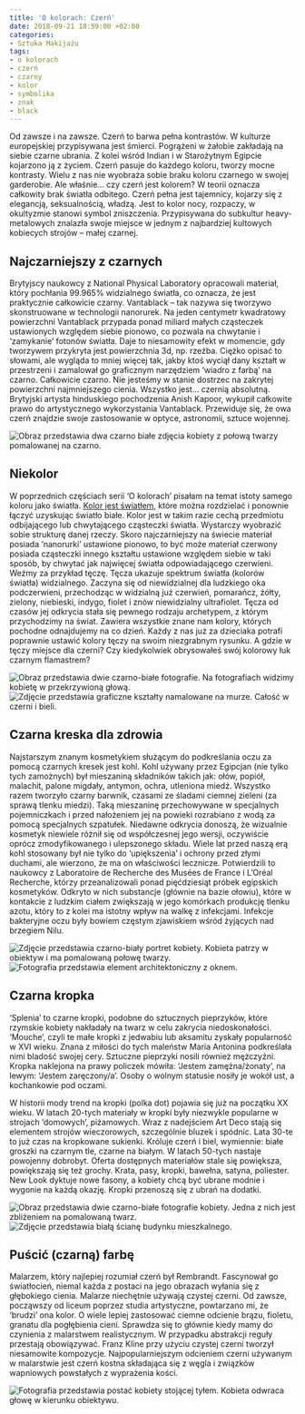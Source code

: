 ```yaml
---
title: 'O kolorach: Czerń'
date: 2018-09-21 18:59:00 +02:00
categories:
- Sztuka Makijażu
tags:
- o kolorach
- czerń
- czarny
- kolor
- symbolika
- znak
- black
---
```


Od zawsze i na zawsze. Czerń to barwa pełna kontrastów. W kulturze europejskiej przypisywana jest śmierci. Pogrążeni w żałobie zakładają na siebie czarne ubrania. Z kolei wśród Indian i w Starożytnym Egipcie kojarzono ją z życiem. Czerń pasuje do każdego koloru, tworzy mocne kontrasty. Wielu z nas nie wyobraża sobie braku koloru czarnego w swojej garderobie. Ale właśnie… czy czerń jest kolorem? W teorii oznacza całkowity brak światła odbitego. Czerń pełna jest tajemnicy, kojarzy się z elegancją, seksualnością, władzą. Jest to kolor nocy, rozpaczy, w okultyzmie stanowi symbol zniszczenia. Przypisywana do subkultur heavy-metalowych znalazła swoje miejsce w jednym z najbardziej kultowych kobiecych strojów – małej czarnej.

## Najczarniejszy z czarnych

Brytyjscy naukowcy z National Physical Laboratory opracowali materiał, który pochłania 99.965% widzialnego światła, co oznacza, że jest praktycznie całkowicie czarny. Vantablack – tak nazywa się tworzywo skonstruowane w technologii nanorurek. Na jeden centymetr kwadratowy powierzchni Vantablack przypada ponad miliard małych cząsteczek ustawionych względem siebie pionowo, co pozwala na chwytanie i ‘zamykanie’ fotonów światła. Daje to niesamowity efekt w momencie, gdy tworzywem przykryta jest powierzchnia 3d, np. rzeźba. Ciężko opisać to słowami, ale wygląda to mniej więcej tak, jakby ktoś wyciął dany kształt w przestrzeni i zamalował go graficznym narzędziem ‘wiadro z farbą’ na czarno. Całkowicie czarno. Nie jesteśmy w stanie dostrzec na zakrytej powierzchni najmniejszego cienia. Wszystko jest… czernią absolutną. Brytyjski artysta hinduskiego pochodzenia Anish Kapoor, wykupił całkowite prawo do artystycznego wykorzystania Vantablack. Przewiduje się, że owa czerń znajdzie swoje zastosowanie w optyce, astronomii, sztuce wojennej.

![Obraz przedstawia dwa czarno białe zdjęcia kobiety z połową twarzy pomalowanej na czarno.](https://assets2.ello.co/uploads/asset/attachment/8257250/ello-optimized-2523e86b.jpg)

## Niekolor

W poprzednich częściach serii ‘O kolorach’ pisałam na temat istoty samego koloru jako światła. [Kolor jest światłem](http://sztukauniwersalna.pl/2018-02-21-o-kolorach-biel-cz-dot-1), które można rozdzielać i ponownie łączyć uzyskując światło białe. Kolor jest w takim razie cechą przedmiotu odbijającego lub chwytającego cząsteczki światła. Wystarczy wyobrazić sobie strukturę danej rzeczy. Skoro najczarniejszy na świecie materiał posiada ‘nanorurki’ ustawione pionowo, to być może materiał czerwony posiada cząsteczki innego kształtu ustawione względem siebie w taki sposób, by chwytać jak najwięcej światła odpowiadającego czerwieni. Weźmy za przykład tęczę. Tęcza ukazuje spektrum światła (kolorów światła) widzialnego. Zaczyna się od niewidzialnej dla ludzkiego oka podczerwieni, przechodząc w widzialną już czerwień, pomarańcz, żółty, zielony, niebieski, indygo, fiolet i znów niewidzialny ultrafiolet. Tęcza od czasów jej odkrycia stała się pewnego rodzaju archetypem, z którym przychodzimy na świat. Zawiera wszystkie znane nam kolory, których pochodne odnajdujemy na co dzień. Każdy z nas już za dzieciaka potrafi poprawnie ustawić kolory tęczy na swoim niezgrabnym rysunku. A gdzie w tęczy miejsce dla czerni? Czy kiedykolwiek obrysowałeś swój kolorowy łuk czarnym flamastrem? 

![Obraz przedstawia dwie czarno-białe fotografie. Na fotografiach widzimy kobietę w przekrzywioną głową.](https://assets1.ello.co/uploads/asset/attachment/8257241/ello-optimized-15ab66b3.jpg)
![Zdjęcie przedstawia graficzne kształty namalowane na murze. Całość w czerni i bieli.](https://assets0.ello.co/uploads/asset/attachment/8257243/ello-optimized-6234a9f2.jpg)

## Czarna kreska dla zdrowia

Najstarszym znanym kosmetykiem służącym do podkreślania oczu za pomocą czarnych kresek jest kohl. Kohl używany przez Egipcjan (nie tylko tych zamożnych) był mieszaniną składników takich jak: ołów, popiół, malachit, palone migdały, antymon, ochra, utleniona miedź. Wszystko razem tworzyło czarny barwnik, czasami ze śladami ciemnej zieleni (za sprawą tlenku miedzi). Taką mieszaninę przechowywane w specjalnych pojemniczkach i przed nałożeniem jej na powieki rozrabiano z wodą za pomocą specjalnych szpatułek. Niedawne odkrycia donoszą, że wizualnie kosmetyk niewiele różnił się od współczesnej jego wersji, oczywiście oprócz zmodyfikowanego i ulepszonego składu. Wiele lat przed naszą erą kohl stosowany był nie tylko do ‘upiększenia’ i ochrony przed złymi duchami, ale wierzono, że ma on właściwości lecznicze. Potwierdzili to naukowcy z Laboratoire de Recherche des Musées de France i L’Oréal Recherche, którzy przeanalizowali ponad pięćdziesiąt próbek egipskich kosmetyków. Odkryto w nich substancje (głównie na bazie ołowiu), które w kontakcie z ludzkim ciałem zwiększają w jego komórkach produkcję tlenku azotu, który to z kolei ma istotny wpływ na walkę z infekcjami. Infekcje bakteryjne oczu były bowiem częstym zjawiskiem wśród żyjących nad brzegiem Nilu. 

![Zdjęcie przedstawia czarno-biały portret kobiety. Kobieta patrzy w obiektyw i ma pomalowaną połowę twarzy.](https://assets1.ello.co/uploads/asset/attachment/8257235/ello-optimized-94dc13cc.jpg)
![Fotografia przedstawia element architektoniczny z oknem.](https://assets1.ello.co/uploads/asset/attachment/8257239/ello-optimized-090708b3.jpg)

## Czarna kropka

‘Splenia’ to czarne kropki, podobne do sztucznych pieprzyków, które rzymskie kobiety nakładały na twarz w celu zakrycia niedoskonałości. ‘Mouche’, czyli te małe kropki z jedwabiu lub aksamitu zyskały popularność w XVI wieku. Znana z miłości do tych maleństw Maria Antonina podkreślała nimi bladość swojej cery. Sztuczne pieprzyki nosili również mężczyźni. Kropka naklejona na prawy policzek mówiła: ‘Jestem zamężna/żonaty’, na lewym: ‘Jestem zaręczony/a’. Osoby o wolnym statusie nosiły je wokół ust, a kochankowie pod oczami. 

W historii mody trend na kropki (polka dot) pojawia się już na początku XX wieku. W latach 20-tych materiały w kropki były niezwykle popularne w strojach ‘domowych’, piżamowych. Wraz z nadejściem Art Deco stają się elementem strojów wieczorowych, szczególnie bluzek i spódnic. Lata 30-te to już czas na kropkowane sukienki. Króluje czerń i biel, wymiennie: białe groszki na czarnym tle, czarne na białym. W latach 50-tych nastaje powojenny dobrobyt. Oferta dostępnych materiałów stale się powiększa, powiększają się też grochy. Krata, pasy, kropki, bawełna, satyna, poliester. New Look dyktuje nowe fasony, a kobiety chcą być ubrane modnie i wygonie na każdą okazję. Kropki przenoszą się z ubrań na dodatki.


![Obraz przedstawia dwie czarno-białe fotografie kobiety. Jedna z nich jest zbliżeniem na pomalowaną twarz.](https://assets0.ello.co/uploads/asset/attachment/8257245/ello-optimized-e3ad069a.jpg)
![Zdjęcie przedstawia białą ścianę budynku mieszkalnego.](https://assets2.ello.co/uploads/asset/attachment/8257249/ello-optimized-3686a32c.jpg)

## Puścić (czarną) farbę

Malarzem, który najlepiej rozumiał czerń był Rembrandt. Fascynował go światłocień, niemal każda z postaci na jego obrazach wyłania się z głębokiego cienia. Malarze niechętnie używają czystej czerni. Od zawsze, począwszy od liceum poprzez studia artystyczne, powtarzano mi, że ‘brudzi’ ona kolor. O wiele lepiej zastosować ciemne odcienie brązu, fioletu, granatu dla pogłębienia cieni. Sprawdza się to głównie kiedy mamy do czynienia z malarstwem realistycznym. W przypadku abstrakcji reguły przestają obowiązywać. Franz Kline przy użyciu czystej czerni tworzył niesamowite kompozycje. Najpopularniejszym odcieniem czerni używanym w malarstwie jest czerń kostna składająca się z węgla i związków wapniowych powstałych z wyprażenia kości. 

![Fotografia przedstawia postać kobiety stojącej tyłem. Kobieta odwraca głowę w kierunku obiektywu.](https://assets0.ello.co/uploads/asset/attachment/8257252/ello-optimized-223dfb1e.jpg)